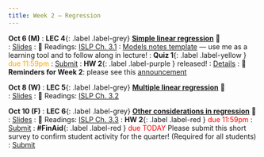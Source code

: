 ```yaml
---
title: Week 2 — Regression
---
```


**Oct 6 (M)**
: **LEC 4**{: .label .label-grey} [**Simple linear regression**](https://podcast.ucsd.edu/watch/fa25/cogs109_b00/5) 🎥  
    : [Slides](https://canvas.ucsd.edu/courses/68350/files/16123709)
: 📖 Readings: [ISLP Ch. 3.1](https://www.statlearning.com/)
: [Models notes template](https://canvas.ucsd.edu/courses/68350/files/16119533) — use me as a learning tool and to follow along in lecture!
: **Quiz 1**{: .label .label-yellow } <font color="orange">due 11:59pm</font>
    : [Submit](https://canvas.ucsd.edu/courses/68350/quizzes/227322)
: **HW 2**{: .label .label-purple } released!
    : [Details](https://canvas.ucsd.edu/courses/68350/assignments/1035368)
: 🚨 **Reminders for Week 2**: please see this [announcement](https://canvas.ucsd.edu/courses/68350/discussion_topics/980864)

**Oct 8 (W)**
: **LEC 5**{: .label .label-grey} [**Multiple linear regression**](https://podcast.ucsd.edu/watch/fa25/cogs109_b00/6) 🎥  
    : [Slides](.)
: 📖 Readings: [ISLP Ch. 3.2](https://www.statlearning.com/)

**Oct 10 (F)**
: **LEC 6**{: .label .label-grey} [**Other considerations in regression**](https://podcast.ucsd.edu/watch/fa25/cogs109_b00/7) 🎥  
    : [Slides](.)
: 📖 Readings: [ISLP Ch. 3.3](https://www.statlearning.com/)
: **HW 2**{: .label .label-red } <font color="red">due 11:59pm</font>
    : [Submit](https://canvas.ucsd.edu/courses/68350/assignments/1035368)
: **#FinAid**{: .label .label-red } <font color="red">due TODAY</font> Please submit this short survey to confirm student activity for the quarter! (Required for all students)
    : [Submit](https://canvas.ucsd.edu/courses/68350/quizzes/229439)
